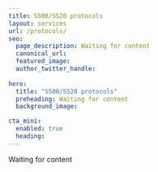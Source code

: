 ```yaml
---
title: S500/S520 protocols
layout: services
url: /protocols/
seo:
  page_description: Waiting for content
  canonical_url:
  featured_image:
  author_twitter_handle:
  
hero:
  title: "S500/S520 protocols"
  preheading: Waiting for content
  background_image: 

cta_mini:
  enabled: true
  heading: 
---
```


Waiting for content